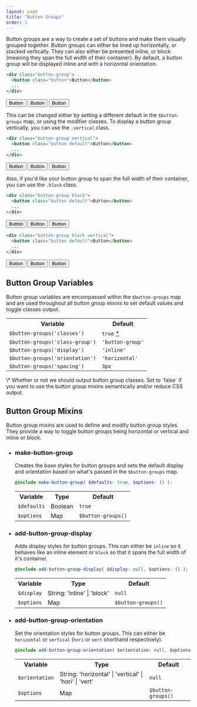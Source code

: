 ```yaml
---
layout: page
title: "Button Groups"
order: 1
---
```


Button groups are a way to create a set of buttons and make them visually grouped together. Button groups can either be lined up horizontally, or stacked vertically. They can also either be presented inline, or block (meaning they span the full width of their container). By default, a button group will be displayed inline and with a horizontal orientation.

```html
<div class="button-group">
  <button class="button">Button</button>
  ...
</div>
```

<div class="demo demo-alt">
  <div class="button-group">
    <button class="button default">Button</button>
    <button class="button default">Button</button>
    <button class="button default">Button</button>
  </div>
</div>

This can be changed either by setting a different default in the `$button-groups` map, or using the modifier classes. To display a button group vertically, you can use the `.vertical` class.

```html
<div class="button-group vertical">
  <button class="button default">Button</button>
  ...
</div>
```

<div class="demo demo-alt">
  <div class="button-group vertical">
    <button class="button default">Button</button>
    <button class="button default">Button</button>
    <button class="button default">Button</button>
  </div>
</div>

Also, if you'd like your button group to span the full width of their container, you can use the `.block` class.

```html
<div class="button-group block">
  <button class="button default">Button</button>
  ...
</div>
```

<div class="demo demo-alt">
  <div class="button-group block">
    <button class="button default">Button</button>
    <button class="button default">Button</button>
    <button class="button default">Button</button>
  </div>
</div>

```html
<div class="button-group block vertical">
  <button class="button default">Button</button>
  ...
</div>
```

<div class="demo demo-alt">
  <div class="button-group block vertical">
    <button class="button default">Button</button>
    <button class="button default">Button</button>
    <button class="button default">Button</button>
  </div>
</div>

## Button Group Variables

Button group variables are encompassed within the `$button-groups` map and are used throughout all button group mixins to set default values and toggle classes output.

<table class="table table-docs">
  <tr>
    <th>Variable</th>
    <th>Default</th>
  </tr>
  <tr>
    <td><code>$button-groups('classes')</code></td>
    <td><code>true</code> <a href="#var-note-1">*</a></td>
  </tr>
  <tr>
    <td><code>$button-groups('class-group')</code></td>
    <td><code>'button-group'</code></td>
  </tr>
  <tr>
    <td><code>$button-groups('display')</code></td>
    <td><code>'inline'</code></td>
  </tr>
  <tr>
    <td><code>$button-groups('orientation')</code></td>
    <td><code>'horizontal'</code></td>
  </tr>
  <tr>
    <td><code>$button-groups('spacing')</code></td>
    <td><code>3px</code></td>
  </tr>
</table>

<div class="notice info" id="var-note-1" markdown="1">
\* Whether or not we should output button group classes. Set to `false` if you want to use the button group mixins semantically and/or reduce CSS output.
</div>

## Button Group Mixins

Button group mixins are used to define and modify button group styles. They provide a way to toggle button groups being horizontal or vertical and inline or block.

<ul class="list list-docs">

<li markdown="1">

### make-button-group

Creates the base styles for button groups and sets the default display and orientation based on what's passed in the `$button-groups` map.

```scss
@include make-button-group( $defaults: true, $options: () );
```

<table class="table table-docs">
  <tr>
    <th>Variable</th>
    <th>Type</th>
    <th>Default</th>
  </tr>
  <tr>
    <td><code>$defaults</code></td>
    <td>Boolean</td>
    <td><code>true</code></td>
  </tr>
  <tr>
    <td><code>$options</code></td>
    <td>Map</td>
    <td><code>$button-groups()</code></td>
  </tr>
</table>

</li>

<li markdown="1">

### add-button-group-display

Adds display styles for button groups. This can either be `inline` so it behaves like an inline element or `block` so that it spans the full width of it's container.

```scss
@include add-button-group-display( $display: null, $options: () );
```

<table class="table table-docs">
  <tr>
    <th>Variable</th>
    <th>Type</th>
    <th>Default</th>
  </tr>
  <tr>
    <td><code>$display</code></td>
    <td>String: 'inline' | 'block'</td>
    <td><code>null</code></td>
  </tr>
  <tr>
    <td><code>$options</code></td>
    <td>Map</td>
    <td><code>$button-groups()</code></td>
  </tr>
</table>

</li>

<li markdown="1">

### add-button-group-orientation

Set the orientation styles for button groups. This can either be `horizontal` or `vertical` (`hori` or `vert` shorthand respectively).

```scss
@include add-button-group-orientation( $orientation: null, $options: () );
```

<table class="table table-docs">
  <tr>
    <th>Variable</th>
    <th>Type</th>
    <th>Default</th>
  </tr>
  <tr>
    <td><code>$orientation</code></td>
    <td>String: 'horizontal' | 'vertical' | 'hori' | 'vert'</td>
    <td><code>null</code></td>
  </tr>
  <tr>
    <td><code>$options</code></td>
    <td>Map</td>
    <td><code>$button-groups()</code></td>
  </tr>
</table>

</li>

</ul>
